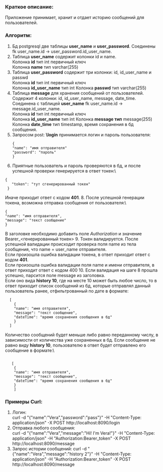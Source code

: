 ### Краткое описание:
Приложение принимает, хранит и отдает историю сообщений для пользователей.
### Алгоритм:
1. Бд postgresql две таблицы **user_name** и **user_password**. Соединены fk user_name.id -> user_password.id_user_name.
2. Таблица **user_name** содержит колонки id и name. \
Колонка **id** тип int первичный ключ\
Колонка **name** тип varchar(255)
3. Таблица **user_password** содержит три колонки: id, id_user_name и passwd\
   Колонка **id** тип int первичный ключ\
   Колонка **id_user_name** тип int 
   Колонка **passwd** тип varchar(255)
4. Таблица **message** для хранения сообщений от пользователей. Содержит 4 колонки: id, id_user_name, message, date_time. 
Соединена с таблицей **user_name** fk user_name.id -> message.id_user_name.\
   Колонка **id** тип int первичный ключ\
   Колонка **id_user_name** тип int
   Колонка **message тип** message(255)
   Колонка **date_time** тип timestamp, время сохранения в бд сообщения.
5. Запросом post: **\login** принимается логин и пароль пользователя:
   ```
   {
   "name": "имя отправителя"
   "password": "пароль"
   }
   ```
6. Приятные пользователь и пароль проверяются в бд, и после успешной проверки генерируется в ответ токен:\
```
{
   "token": "тут сгенерированный токен"
 }
```
Иначе приходит ответ с кодом **401**.
8. После успешной генерации токена, возможна отправка сообщения от пользователя:\
   ```
   {
   "name": "имя отправителя",
   "message": "текст сообщение"
   }
   ```
В заголовке необходимо добавить поле *Authorization* и значение Bearer_<генерированный токен>
9. Токен валидируется. После успешной валидации происходит проверка поля name из тела сообщения, что name = user_name отправителя.\
Если произошла ошибка валидации токена, в ответ приходит ответ с кодом **401**.\
Если произошла ошибка валидации поля name и имени отправителя, в ответ приходит ответ с кодом 400
10. Если валидация на шаге 8 прошла успешно, парсится поле message из заголовка. \
Если оно вида **history 10**, где на месте 10 может быть любое число, то в ответ приходит список сообщений из бд, которые отправлял данный пользователь ранее, отфильтрованный по дате в формате:
```
  [
    {
    "name": "имя отправителя",
    "message": "текст сообщение",
    "dateTime": "время сохранения сообщения в бд"
    }
  ]
```
Количество сообщений будет меньше либо равно переданному числу, в зависимости от количества уже сохраненных в бд.
Если сообщение не равно виду **history 10**, пользователю в ответ будет отправлено его сообщение в формате:\
```

   [
    {
    "name": "имя отправителя",
    "message": "текст сообщение",
    "dateTime": "время сохранения сообщения в бд"
    }
    ]
```
### Примеры Curl:
1. Логин:\
   curl -d "{"name":"Vera","password":"pass"}" -H "Content-Type: application/json" -X POST http://localhost:8090/login
2. Отправка любого сообщения:\
   curl -d "{\"name\":\"Vera\",\"message\":\"Hi! I'm Vera!\"}" -H "Content-Type: application/json" -H "Authorization:Bearer_token" -X POST http://localhost:8090/message
3. Запрос истории сообщений:
   curl -d "{\"name\":\"Vera\",\"message\":\"history 2\"}" -H "Content-Type: application/json" -H "Authorization:Bearer_token" -X POST http://localhost:8090/message